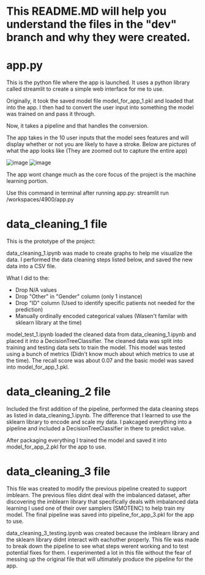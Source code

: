 # This README.MD will help you understand the files in the "dev" branch and why they were created.

# app.py
This is the python file where the app is launched. It uses a python library called streamlit to create a simple web interface for me to use.

Originally, it took the saved model file model_for_app_1.pkl and loaded that into the app. I then had to convert the user input into something the model was trained on and pass it through.

Now, it takes a pipeline and that handles the conversion.

The app takes in the 10 user inputs that the model sees features and will display whether or not you are likely to have a stroke.
Below are pictures of what the app looks like (They are zoomed out to capture the entire app)

![image](https://github.com/lewkevin6/4900/assets/112120323/baa8b045-00d8-4a8a-b880-16edcb792a66)
![image](https://github.com/lewkevin6/4900/assets/112120323/49bd4a51-51b9-4f47-abd0-7c81b79e2eed)


The app wont change much as the core focus of the project is the machine learning portion.

Use this command in terminal after running app.py: streamlit run /workspaces/4900/app.py

# data_cleaning_1 file

This is the prototype of the project:

data_cleaning_1.ipynb was made to create graphs to help me visualize the data. I performed the data cleaning steps listed below, and saved the new data into a CSV file. 

What I did to the:
- Drop N/A values
- Drop "Other" in "Gender" column (only 1 instance)
- Drop "ID" column (Used to identify specific patients not needed for the prediction)
- Manually ordinally encoded categorical values (Wasen't familar with sklearn library at the time)
  
model_test_1.ipynb loaded the cleaned data from data_cleaning_1.ipynb and placed it into a DecisionTreeClassifier. The cleaned data was split into training and testing data sets to train the model. This model was tested using a bunch of metrics (Didn't know much about which metrics to use at the time). The recall score was about 0.07 and the basic model was saved into model_for_app_1.pkl.

# data_cleaning_2 file

Included the first addition of the pipeline, performed the data cleaning steps as listed in data_cleaning_1.ipynb. The difference that I learned to use the sklearn library to encode and scale my data. I pakcaged everything into a pipeline and included a DecisionTreeClassifier in there to predict value.

After packaging everything I trained the model and saved it into model_for_app_2.pkl for the app to use.

# data_cleaning_3 file

This file was created to modify the previous pipeline created to support imblearn. The previous files didnt deal with the imbalanced dataset, after discovering the imblearn library that specifically deals with imbalanced data learning I used one of their over samplers (SMOTENC) to help train my model. The final pipeline was saved into pipeline_for_app_3.pkl for the app to use.

data_cleaning_3_testing.ipynb was created because the imblearn library and the sklearn library didnt interact with eachother properly. This file was made to break down the pipeline to see what steps werent working and to test potential fixes for them. I experimented a lot in this file without the fear of messing up the original file that will ultimately produce the pipeline for the app.




